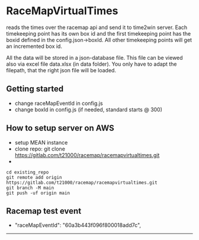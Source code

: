 # RaceMapVirtualTimes

reads the times over the racemap api and send it to time2win server. Each timekeeping point has its own box id and the first timekeeping point has the boxid defined in the config.json->boxId. All other timekeeping points will get an incremented box id.

All the data will be stored in a json-database file. This file can be viewed also via excel file data.xlsx (in data folder). You only have to adapt the filepath, that the right json file will be loaded.

## Getting started

- change raceMapEventId in config.js
- change boxId in config.js (if needed, standard starts @ 300)
    




## How to setup server on AWS

- setup MEAN instance
- clone repo: git clone https://gitlab.com/t21000/racemap/racemapvirtualtimes.git
- 

```
cd existing_repo
git remote add origin https://gitlab.com/t21000/racemap/racemapvirtualtimes.git
git branch -M main
git push -uf origin main
```



## Racemap test event

- "raceMapEventId": "60a3b443f096f800018add7c",



***

